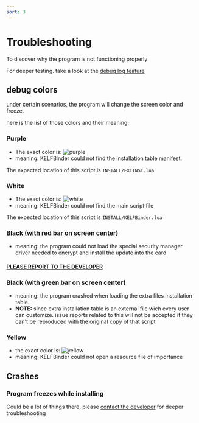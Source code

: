```yaml
---
sort: 3
---
```


# Troubleshooting
To discover why the program is not functioning properly

For deeper testing. take a look at the [debug log feature](./option_files.md#txtlogopt)

## debug colors
under certain scenarios, the program will change the screen color and freeze.

here is the list of those colors and their meaning:

### Purple
- The exact color is: ![purple](https://img.shields.io/badge/%20-%20-800080)
- meaning: KELFBinder could not find the installation table manifest.

The expected location of this script is `INSTALL/EXTINST.lua`

### White
- The exact color is: ![white](https://img.shields.io/badge/%20%20%20%20%20%20-%20%20%20%20%20-ffffff)
- meaning: KELFBinder could not find the main script file

The expected location of this script is `INSTALL/KELFBinder.lua`

### Black (with red bar on screen center)
- meaning: the program could not load the special security manager driver needed to encrypt and install the update into the card
#### [__PLEASE REPORT TO THE DEVELOPER__](https://github.com/israpps/KELFBinder/issues)

### Black (with green bar on screen center)
- meaning: the program crashed when loading the extra files installation table.
- __NOTE:__ since extra installation table is an external file wich every user can customize. issue reports related to this will not be accepted if they can't be reproduced with the original copy of that script

### Yellow
- the exact color is: ![yellow](https://img.shields.io/badge/%20%20%20%20%20%20-%20%20%20%20%20-ffff00)
- meaning: KELFBinder could not open a resource file of importance

## Crashes

### Program freezes while installing
Could be a lot of things there, please [contact the developer](https://github.com/israpps/KELFBinder/issues) for deeper troubleshooting
